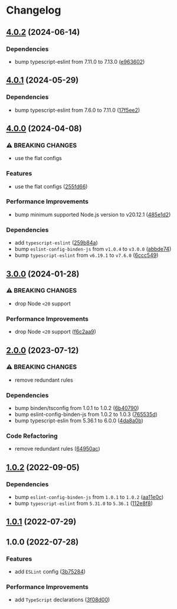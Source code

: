 # Changelog

## [4.0.2](https://github.com/binden-js/eslint-config-ts/compare/v4.0.1...v4.0.2) (2024-06-14)

### Dependencies

- bump typescript-eslint from 7.11.0 to 7.13.0 ([e963602](https://github.com/binden-js/eslint-config-ts/commit/e963602ed7c7795fcca1292936704816023a8671))

## [4.0.1](https://github.com/binden-js/eslint-config-ts/compare/v4.0.0...v4.0.1) (2024-05-29)

### Dependencies

- bump typescript-eslint from 7.6.0 to 7.11.0 ([17f5ee2](https://github.com/binden-js/eslint-config-ts/commit/17f5ee2fb02853a6383c56185651450b29a940f5))

## [4.0.0](https://github.com/binden-js/eslint-config-ts/compare/v3.0.0...v4.0.0) (2024-04-08)

### ⚠ BREAKING CHANGES

- use the flat configs

### Features

- use the flat configs ([255fd66](https://github.com/binden-js/eslint-config-ts/commit/255fd66fb736d3baa19457618d84c566cb50e51d))

### Performance Improvements

- bump minimum supported Node.js version to v20.12.1 ([485e1d2](https://github.com/binden-js/eslint-config-ts/commit/485e1d2eb5093971092ffac445a7f9b803170dc8))

### Dependencies

- add `typescript-eslint` ([259b84a](https://github.com/binden-js/eslint-config-ts/commit/259b84a700fd624ec634327fc4370ca0c1b40015))
- bump `eslint-config-binden-js` from `v1.0.4` to `v3.0.0` ([abbde74](https://github.com/binden-js/eslint-config-ts/commit/abbde74880ea2b005de7b639c35b3919bdeef6b7))
- bump `typescript-eslint` from `v6.19.1` to `v7.6.0` ([6ccc549](https://github.com/binden-js/eslint-config-ts/commit/6ccc549a12c4692e6152b9cba86232383b09e73e))

## [3.0.0](https://github.com/binden-js/eslint-config-ts/compare/v2.0.0...v3.0.0) (2024-01-28)

### ⚠ BREAKING CHANGES

- drop Node `<20` support

### Performance Improvements

- drop Node `<20` support ([f6c2aa9](https://github.com/binden-js/eslint-config-ts/commit/f6c2aa95e802353d8557e1d9ebcd8d42a189750f))

## [2.0.0](https://github.com/binden-js/eslint-config-ts/compare/v1.0.2...v2.0.0) (2023-07-12)

### ⚠ BREAKING CHANGES

- remove redundant rules

### Dependencies

- bump binden/tsconfig from 1.0.1 to 1.0.2 ([6b40790](https://github.com/binden-js/eslint-config-ts/commit/6b4079067b3b06766abd9e5c35ba135649202afe))
- bump eslint-config-binden-js from 1.0.2 to 1.0.3 ([765535d](https://github.com/binden-js/eslint-config-ts/commit/765535dc9559a9a5272a596fb18e0870ec3f403c))
- bump typescript-eslin from 5.36.1 to 6.0.0 ([4da8a0b](https://github.com/binden-js/eslint-config-ts/commit/4da8a0be772da2a4ace4a2e9db835ecedf602fd2))

### Code Refactoring

- remove redundant rules ([64950ac](https://github.com/binden-js/eslint-config-ts/commit/64950ac57969fc2bad94d1d2b2b2dfd9b8013f0c))

## [1.0.2](https://github.com/binden-js/eslint-config-ts/compare/v1.0.1...v1.0.2) (2022-09-05)

### Dependencies

- bump `eslint-config-binden-js` from `1.0.1` to `1.0.2` ([aa11e0c](https://github.com/binden-js/eslint-config-ts/commit/aa11e0c33932b4c7947e1859148380ce603009a1))
- bump `typescript-eslint` from `5.31.0` to `5.36.1` ([112e8f8](https://github.com/binden-js/eslint-config-ts/commit/112e8f80259fb0bb4d266ceff1153ebdffddd44c))

## [1.0.1](https://github.com/binden-js/eslint-config-ts/compare/v1.0.0...v1.0.1) (2022-07-29)

## 1.0.0 (2022-07-28)

### Features

- add `ESLint` config ([3b75284](https://github.com/binden-js/eslint-config-ts/commit/3b75284f8fafa3a54b3015ba29b1380ecd941959))

### Performance Improvements

- add `TypeScript` declarations ([3f08d00](https://github.com/binden-js/eslint-config-ts/commit/3f08d00ba64a491b404d75ca6bb0894a8547a311))
